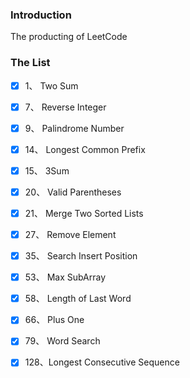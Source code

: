 ### Introduction

The producting of LeetCode

### The List

-   [x] 1、  Two Sum
-   [x] 7、  Reverse Integer
-   [x] 9、  Palindrome Number
-   [x] 14、 Longest Common Prefix
-   [x] 15、 3Sum
-   [x] 20、 Valid Parentheses
-   [x] 21、 Merge Two Sorted Lists
-   [x] 27、 Remove Element
-   [x] 35、 Search Insert Position
-   [x] 53、 Max SubArray
-   [x] 58、 Length of Last Word
-   [x] 66、 Plus One
-   [x] 79、 Word Search
-   [x] 128、Longest Consecutive Sequence

